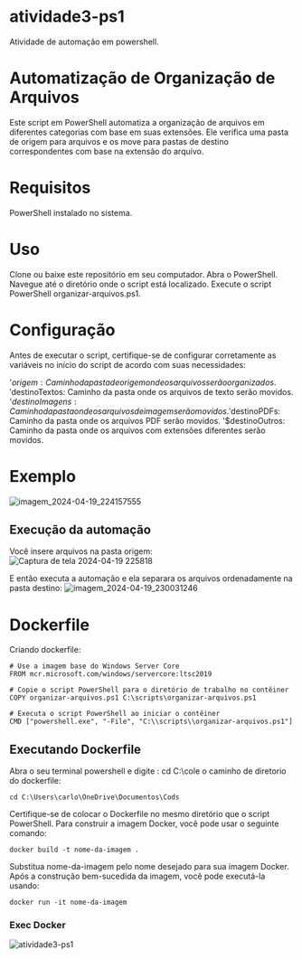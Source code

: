 # atividade3-ps1
Atividade de automação em powershell.

# Automatização de Organização de Arquivos
Este script em PowerShell automatiza a organização de arquivos em diferentes categorias com base em suas extensões. Ele verifica uma pasta de origem para arquivos e os move para pastas de destino correspondentes com base na extensão do arquivo.

# Requisitos
PowerShell instalado no sistema.
# Uso
Clone ou baixe este repositório em seu computador.
Abra o PowerShell.
Navegue até o diretório onde o script está localizado.
Execute o script PowerShell organizar-arquivos.ps1.
# Configuração
Antes de executar o script, certifique-se de configurar corretamente as variáveis no início do script de acordo com suas necessidades:

'$origem: Caminho da pasta de origem onde os arquivos serão organizados.
'$destinoTextos: Caminho da pasta onde os arquivos de texto serão movidos.
'$destinoImagens: Caminho da pasta onde os arquivos de imagem serão movidos.
'$destinoPDFs: Caminho da pasta onde os arquivos PDF serão movidos.
'$destinoOutros: Caminho da pasta onde os arquivos com extensões diferentes serão movidos.
# Exemplo
![imagem_2024-04-19_224157555](https://github.com/Krlos-G/atividade3-ps1/assets/136604221/45e89def-7146-4a63-9711-986b89952705)

## Execução da automação
Você insere arquivos na pasta origem:
![Captura de tela 2024-04-19 225818](https://github.com/Krlos-G/atividade3-ps1/assets/136604221/fa2ae6fc-109c-444b-bcbe-18b6fea5ee5a)

E então executa a automação e ela separara os arquivos ordenadamente na pasta destino:
![imagem_2024-04-19_230031246](https://github.com/Krlos-G/atividade3-ps1/assets/136604221/23dd85d8-6926-4abd-8d6b-dd7d343aae4f)

# Dockerfile
Criando dockerfile:
```
# Use a imagem base do Windows Server Core
FROM mcr.microsoft.com/windows/servercore:ltsc2019

# Copie o script PowerShell para o diretório de trabalho no contêiner
COPY organizar-arquivos.ps1 C:\scripts\organizar-arquivos.ps1

# Executa o script PowerShell ao iniciar o contêiner
CMD ["powershell.exe", "-File", "C:\\scripts\\organizar-arquivos.ps1"]
```
## Executando Dockerfile
Abra o seu terminal powershell e digite : cd C:\cole o caminho de diretorio do dockerfile:
```
cd C:\Users\carlo\OneDrive\Documentos\Cods
```
Certifique-se de colocar o Dockerfile no mesmo diretório que o script PowerShell. Para construir a imagem Docker, você pode usar o seguinte comando:
```
docker build -t nome-da-imagem .
```
Substitua nome-da-imagem pelo nome desejado para sua imagem Docker. Após a construção bem-sucedida da imagem, você pode executá-la usando:
```
docker run -it nome-da-imagem
```
### Exec Docker
![atividade3-ps1](https://github.com/Krlos-G/atividade3-ps1/assets/136604221/d9c405d1-ce5f-4828-b19d-773d321d6262)
